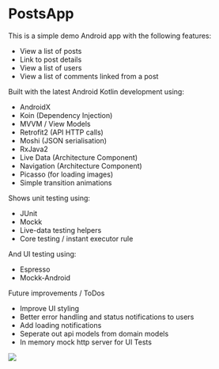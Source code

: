 # PostsApp

This is a simple demo Android app with the following features:

- View a list of posts 
- Link to post details
- View a list of users
- View a list of comments linked from a post

Built with the latest Android Kotlin development using:

- AndroidX
- Koin (Dependency Injection)
- MVVM / View Models
- Retrofit2 (API HTTP calls)
- Moshi (JSON serialisation)
- RxJava2
- Live Data (Architecture Component)
- Navigation (Architecture Component)
- Picasso (for loading images)
- Simple transition animations

Shows unit testing using:

- JUnit
- Mockk
- Live-data testing helpers
- Core testing / instant executor rule

And UI testing using:

- Espresso
- Mockk-Android

Future improvements / ToDos

- Improve UI styling
- Better error handling and status notifications to users
- Add loading notifications
- Seperate out api models from domain models
- In memory mock http server for UI Tests 


![](postsAppDemo.gif)